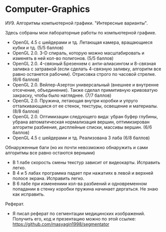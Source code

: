 # Computer-Graphics
ИУ9. Алгоритмы компьютерной графики. "Интересные варианты".

Здесь собраны мои лабораторные работы по компьютерной графике.
- OpenGL 4.5 с шейдерами и тд. Летающая камера, вращающиеся кубки и тд. (5/5 баллов)
- OpenGL 2.0. 3-D спираль, которую можно масштабировать и изменять в ней кол-во полигонов. (5/5 баллов)
- OpenGL 2.0. 4-связный Брезенхем с анти-алиасингом и 8-связная заливка с затравкой (если сделать 4-связную заливку, алгоритм все равно останется рабочим). Отрисовка строго по часовой стрелке. (6/6 баллов)
- OpenGL 2.0. Вейлер-Азертон универсальный (внешнее и внутренне отсечение, объединение). Также сделал примитивную кривоватую закраску, чтобы было нагляднее. (7/7 баллов)
- OpenGL 2.0. Пружина, летающая внутри коробки и упруго отталкивающаяся от ее стенок, текстуры, освещение и материалы. (8/8 баллов)
- OpenGL 2.0. Оптимизации следующего вида: убран буфер глубины, убрана автоматическая нормализация вершин, оптимизирован алгоритм разбиения, дисплейные списки, массивы вершин. (6/6 баллов)
- OpenGL 4.5 с шейдерами и тд. Реализована 3 лаба (6/8 баллов)

Обнаруженные баги (но их почти невозможно обнаружить и сами алгоритмы все равно остаются верными)
- В 1 лабе скорость смены текстур зависит от видеокарты. Исправить легко.
- В 4 и 5 лабах программа падает при нажатиях в левой и верхней полосе экрана. Исправить легко.
- В 6 лабе при изменениии кол-ва разбиений и одновременном попадании в стенку коробки пружина начинает дергаться. Не знаю как исправить.

Реферат.
- Я писал реферат по сегментации медицинских изображений. Получить его, код и презентацию можно по этой ссылке: https://github.com/masyagin1998/segmentator
